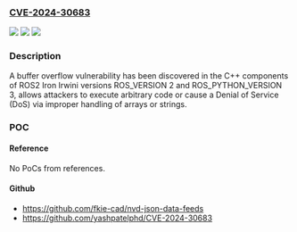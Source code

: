 ### [CVE-2024-30683](https://cve.mitre.org/cgi-bin/cvename.cgi?name=CVE-2024-30683)
![](https://img.shields.io/static/v1?label=Product&message=n%2Fa&color=blue)
![](https://img.shields.io/static/v1?label=Version&message=n%2Fa&color=blue)
![](https://img.shields.io/static/v1?label=Vulnerability&message=n%2Fa&color=brighgreen)

### Description

A buffer overflow vulnerability has been discovered in the C++ components of ROS2 Iron Irwini versions ROS_VERSION 2 and ROS_PYTHON_VERSION 3, allows attackers to execute arbitrary code or cause a Denial of Service (DoS) via improper handling of arrays or strings.

### POC

#### Reference
No PoCs from references.

#### Github
- https://github.com/fkie-cad/nvd-json-data-feeds
- https://github.com/yashpatelphd/CVE-2024-30683

